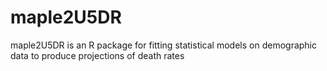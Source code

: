 # maple2U5DR
maple2U5DR is an R package for fitting statistical models on demographic data to produce projections of death rates
